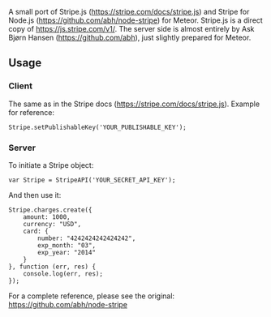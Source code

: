 A small port of Stripe.js (<https://stripe.com/docs/stripe.js>) and Stripe for Node.js (<https://github.com/abh/node-stripe>) for Meteor. Stripe.js is a direct copy of <https://js.stripe.com/v1/>. The server side is almost entirely by Ask Bjørn Hansen (<https://github.com/abh>), just slightly prepared for Meteor.

## Usage

### Client

The same as in the Stripe docs (<https://stripe.com/docs/stripe.js>). Example for reference:

    Stripe.setPublishableKey('YOUR_PUBLISHABLE_KEY');

### Server

To initiate a Stripe object:

    var Stripe = StripeAPI('YOUR_SECRET_API_KEY');

And then use it:

    Stripe.charges.create({
		amount: 1000,
		currency: "USD",
		card: {
			number: "4242424242424242",
			exp_month: "03",
			exp_year: "2014"
		}
	}, function (err, res) {
		console.log(err, res);
	});

For a complete reference, please see the original: <https://github.com/abh/node-stripe>